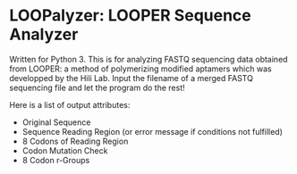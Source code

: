 # LOOPalyzer: LOOPER Sequence Analyzer

Written for Python 3. This is for analyzing FASTQ sequencing data obtained from LOOPER: a method of polymerizing modified aptamers which was developped by the Hili Lab. Input the filename of a merged FASTQ sequencing file and let the program do the rest!

Here is a list of output attributes:
- Original Sequence
- Sequence Reading Region (or error message if conditions not fulfilled)
- 8 Codons of Reading Region
- Codon Mutation Check
- 8 Codon r-Groups
